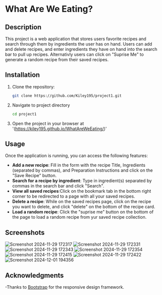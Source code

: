 # What Are We Eating?

## Description
This project is a web application that stores users favorite recipes and search through them by ingredients the user has on hand. Users can add and delete recipes, and enter ingredients they have on hand into the search bar to pull up recipes. Alternativly users can click on "Suprise Me" to generate a random recipe from their saved recipes.

## Installation
1. Clone the repository:
   ```bash
   git clone https://github.com/Kiley195/project1.git
   ```
2. Navigate to project directory
   ```bash
   cd project1
   ```
3. Open the project in your browser at '(https://kiley195.github.io/WhatAreWeEating/)'

## Usage
Once the application is running, you can access the following features:

- **Add a new recipe**: Fill in the form with the recipe Title, Ingredients (separated by commas), and Preparation Instructions and click on the "Save Recipe" button.
- **Search for a recipe by ingredient**: Type in ingredient(s) separated by commas in the search bar and click "Search".
- **View all saved recipes**:Click on the bookmark tab in the bottom right corner to be redirected to a page with all your saved recipes.
- **Delete a recipe**: While on the saved recipes page, click on the recipe you want to delete, and click "delete" on the bottom of the recipe card.
- **Load a random recipe**: Click the "suprise me" button on the bottom of the page to load a random recipe from yur saved recipe collection.

## Screenshots
![Screenshot 2024-11-29 172317](https://github.com/user-attachments/assets/a1255144-185d-4d29-a23f-b1353fed5fa1)
![Screenshot 2024-11-29 172331](https://github.com/user-attachments/assets/9eecddbd-dff8-41da-9346-31a146430571)
![Screenshot 2024-11-29 172343](https://github.com/user-attachments/assets/5879f7f1-b885-4668-9016-fc91f04b0e43)
![Screenshot 2024-11-29 172354](https://github.com/user-attachments/assets/2745a810-7e87-4ab9-953e-c759a34442e3)
![Screenshot 2024-11-29 172415](https://github.com/user-attachments/assets/53918447-484f-4b8f-bd30-8b0e136d8b67)
![Screenshot 2024-11-29 172422](https://github.com/user-attachments/assets/87ad8b3e-be7a-4e61-bcfa-1cfa3d068377)
![Screenshot 2024-12-01 194356](https://github.com/user-attachments/assets/5f1b6b5b-ea6f-4097-8b48-c217c5db25ed)


## Acknowledgments
-Thanks to [Bootstrap](https://getbootstrap.com) for the responsive design framework.


